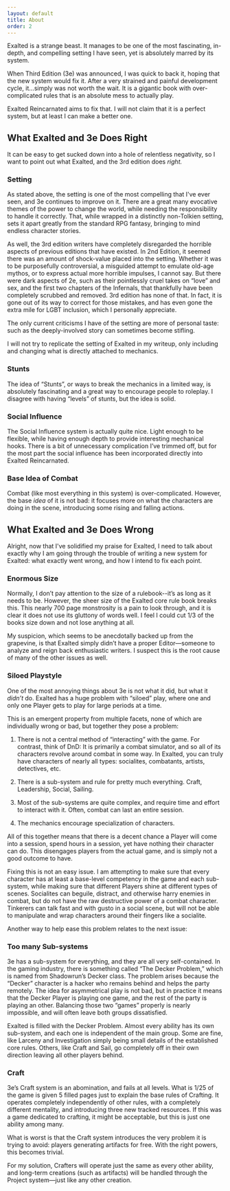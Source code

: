 ```yaml
---
layout: default
title: About
order: 2
---
```

Exalted is a strange beast. It manages to be one of the most fascinating, in-depth, and compelling setting I have seen, yet is absolutely marred by its system.

When Third Edition (3e) was announced, I was quick to back it, hoping that the new system would fix it. After a very strained and painful development cycle, it…simply was not worth the wait. It is a gigantic book with over-complicated rules that is an absolute mess to actually play.

Exalted Reincarnated aims to fix that. I will not claim that it is a perfect system, but at least I can make a better one.

What Exalted and 3e Does Right
------------------------------

It can be easy to get sucked down into a hole of relentless negativity, so I want to point out what Exalted, and the 3rd edition does *right.*

### Setting

As stated above, the setting is one of the most compelling that I've ever seen, and 3e continues to improve on it. There are a great many evocative themes of the power to change the world, while needing the responsibility to handle it correctly. That, while wrapped in a distinctly non-Tolkien setting, sets it apart greatly from the standard RPG fantasy, bringing to mind endless character stories.

As well, the 3rd edition writers have completely disregarded the horrible aspects of previous editions that have existed. In 2nd Edition, it seemed there was an amount of shock-value placed into the setting. Whether it was to be purposefully controversial, a misguided attempt to emulate old-age mythos, or to express actual more horrible impulses, I cannot say. But there were dark aspects of 2e, such as their pointlessly cruel takes on “love” and sex, and the first two chapters of the Infernals, that thankfully have been completely scrubbed and removed.  3rd edition has none of that. In fact, it is gone out of its way to correct for those mistakes, and has even gone the extra mile for LGBT inclusion, which I personally appreciate.

The only current criticisms I have of the setting are more of personal taste: such as the deeply-involved story can sometimes become stifling.

I will not try to replicate the setting of Exalted in my writeup, only including and changing what is directly attached to mechanics.

### Stunts

The idea of “Stunts”, or ways to break the mechanics in a limited way, is absolutely fascinating and a great way to encourage people to roleplay. I disagree with having “levels” of stunts, but the idea is solid.

### Social Influence

The Social Influence system is actually quite nice. Light enough to be flexible, while having enough depth to provide interesting mechanical hooks. There is a bit of unnecessary complication I’ve trimmed off, but for the most part the social influence has been incorporated directly into Exalted Reincarnated.

### Base Idea of Combat

Combat (like most everything in this system) is over-complicated. However, the base *idea* of it is not bad: it focuses more on what the characters are doing in the scene, introducing some rising and falling actions.

What Exalted and 3e Does Wrong
------------------------------

Alright, now that I've solidified my praise for Exalted, I need to talk about exactly why I am going through the trouble of writing a new system for Exalted: what exactly went wrong, and how I intend to fix each point.

### Enormous Size

Normally, I don’t pay attention to the size of a rulebook--it’s as long as it needs to be. However, the sheer size of the Exalted core rule book breaks this. This nearly 700 page monstrosity is a pain to look through, and it is clear it does not use its gluttony of words well. I feel I could cut 1/3 of the books size down and not lose anything at all.

My suspicion, which seems to be anecdotally backed up from the grapevine, is that Exalted simply didn’t have a proper Editor—someone to analyze and reign back enthusiastic writers. I suspect this is the root cause of many of the other issues as well.

### Siloed Playstyle

One of the most annoying things about 3e is not what it did, but what it *didn’t* do. Exalted has a huge problem with “siloed” play, where one and only one Player gets to play for large periods at a time.

This is an emergent property from multiple facets, none of which are individually wrong or bad, but together they pose a problem:

1. There is not a central method of “interacting” with the game. For contrast, think of DnD: It is primarily a combat simulator, and so all of its characters revolve around combat in some way. In Exalted, you can truly have characters of nearly all types: socialites, combatants, artists, detectives, etc.

2. There is a sub-system and rule for pretty much everything. Craft, Leadership, Social, Sailing.

3. Most of the sub-systems are quite complex, and require time and effort to interact with it. Often, combat can last an entire session.

4. The mechanics encourage specialization of characters.

All of this together means that there is a decent chance a Player will come into a session, spend hours in a session, yet have nothing their character can do. This disengages players from the actual game, and is simply not a good outcome to have.

Fixing this is not an easy issue. I am attempting to make sure that every character has at least a base-level competency in the game and each sub-system, while making sure that different Players shine at different types of scenes. Socialites can beguile, distract, and otherwise harry enemies in combat, but do not have the raw destructive power of a combat character. Tinkerers can talk fast and with gusto in a social scene, but will not be able to manipulate and wrap characters around their fingers like a socialite.

Another way to help ease this problem relates to the next issue:

### Too many Sub-systems

3e has a sub-system for everything, and they are all very self-contained. In the gaming industry, there is something called “The Decker Problem,” which is named from Shadowrun’s Decker class. The problem arises because the “Decker” character is a hacker who remains behind and helps the party remotely. The idea for asymmetrical play is not bad, but in practice it means that the Decker Player is playing one game, and the rest of the party is playing an other. Balancing those two “games” properly is nearly impossible, and will often leave both groups dissatisfied.

Exalted is filled with the Decker Problem. Almost every ability has its own sub-system, and each one is independent of the main group. Some are fine, like Larceny and Investigation simply being small details of the established core rules. Others, like Craft and Sail, go completely off in their own direction leaving all other players behind.

### Craft

3e’s Craft system is an abomination, and fails at all levels. What is 1/25 of the game is given 5 filled pages just to explain the base rules of Crafting. It operates completely independently of other rules, with a completely different mentality, and introducing three new tracked resources. If this was a game dedicated to crafting, it might be acceptable, but this is just one ability among many.

What is worst is that the Craft system introduces the very problem it is trying to avoid: players generating artifacts for free. With the right powers, this becomes trivial.

For my solution, Crafters will operate just the same as every other ability, and long-term creations (such as artifacts) will be handled through the Project system—just like any other creation.